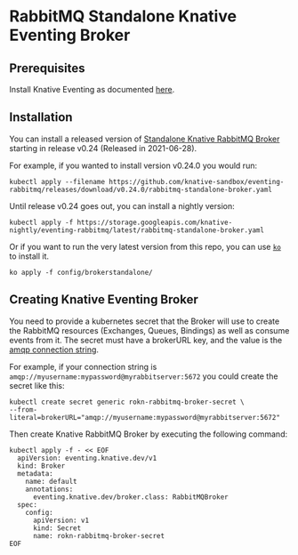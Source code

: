 # RabbitMQ Standalone Knative Eventing Broker

## Prerequisites

Install Knative Eventing as documented [here](https://knative.dev/docs/install/).

## Installation

You can install a released version of
[Standalone Knative RabbitMQ Broker](https://github.com/knative-sandbox/eventing-rabbitmq/releases/) starting in release v0.24 (Released in 2021-06-28).

For example, if you wanted to install version v0.24.0 you would run:

```shell
kubectl apply --filename https://github.com/knative-sandbox/eventing-rabbitmq/releases/download/v0.24.0/rabbitmq-standalone-broker.yaml
```

Until release v0.24 goes out, you can install a nightly version:

```shell
kubectl apply -f https://storage.googleapis.com/knative-nightly/eventing-rabbitmq/latest/rabbitmq-standalone-broker.yaml
```

Or if you want to run the very latest version from this repo, you can use
[`ko`](https://github.com/google/ko) to install it.

```
ko apply -f config/brokerstandalone/
```

## Creating Knative Eventing Broker

You need to provide a kubernetes secret that the Broker will use to create the RabbitMQ resources (Exchanges, Queues, Bindings) as well as consume events from it. The secret must have a brokerURL key, and the value is the [amqp connection string](https://www.rabbitmq.com/uri-spec.html).

For example, if your connection string is `amqp://myusername:mypassword@myrabbitserver:5672` you could create the secret like this:

```
kubectl create secret generic rokn-rabbitmq-broker-secret \
--from-literal=brokerURL="amqp://myusername:mypassword@myrabbitserver:5672"
```

Then create Knative RabbitMQ Broker by executing the following command:

```shell
kubectl apply -f - << EOF
  apiVersion: eventing.knative.dev/v1
  kind: Broker
  metadata:
    name: default
    annotations:
      eventing.knative.dev/broker.class: RabbitMQBroker
  spec:
    config:
      apiVersion: v1
      kind: Secret
      name: rokn-rabbitmq-broker-secret
EOF
```

